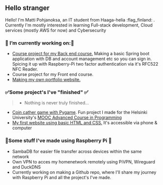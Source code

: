 ## Hello stranger 
Hello! I'm Matti Pohjanoksa, an IT student from Haaga-helia :flag_finland: .
Currently I'm mostly interested in learning Full-stack development, Cloud services (mostly AWS for now) and Cybersecurity

### 🔭 I’m currently working on:🔭
* [Course project for my Back end course.](https://github.com/MatPohj/Raspi-2FA-Backend-Course-Project) Making a basic Spring boot application with DB and account management etc so you can sign in. Spicing it up with Raspberry-Pi two factor authentication via it's RFC522 NFC Reader. 
* Course project for my Front end course.
* [Making my own portfolio website.](https://github.com/MatPohj/matpohj-website)

### ✅Some project's I've "finished" ✅
> * Nothing is never truly finished... 
* [Coin cather game with Pygame](https://github.com/MatPohj/coin-catcher-pygame). Fun project I made for the Helsinki University's [MOOC Advanced Course in Programming](https://programming-25.mooc.fi/)
* [My first website using basic HTML and CSS.](https://matpohj.github.io/Legendojen_akatemia/) It's accessible via phone & computer
  
### 🍇Some stuff I've made using Raspberry Pi 🍇

* SambaDB for easier file transfer across devices within the same network
* Own VPN to acces my homenetwork remotely using PiVPN, Wireguard and DuckDNS
* Currently working on making a Github repo, where I'll share my journey with Raspberry Pi and all the project's I've made. 


